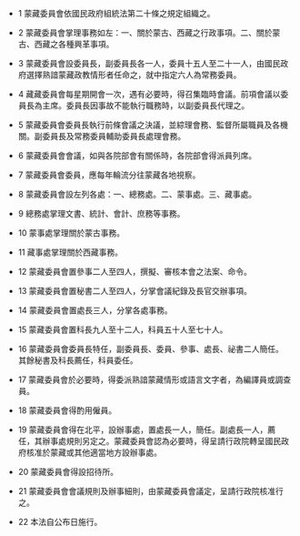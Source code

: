 * 1 蒙藏委員會依國民政府組統法第二十條之規定組織之。

* 2 蒙藏委員會掌理事務如左：一、關於蒙古、西藏之行政事項。二、關於蒙古、西藏之各種興革事項。

* 3 蒙藏委員會設委員長，副委員長各一人，委員十五人至二十一人，由國民政府選擇熟諳蒙藏政教情形者任命之，就中指定六人為常務委員。

* 4 藏藏委員會每星期開會一次，遇有必要時，得召集臨時會議。前項會議以委員長為主席。委員長因事故不能執行職務時，以副委員長代理之。

* 5 蒙藏委員會委員長執行前條會議之決議，並綜理會務、監督所屬職員及各機關。副委員長及常務委員輔助委員長處理會務。

* 6 蒙藏委員會會議，如與各院部會有關係時，各院部會得派員列席。

* 7 蒙藏委員會委員，應每年輪流分往蒙藏各地視察。

* 8 蒙藏委員會設左列各處：一、總務處。二、蒙事處。三、藏事處。

* 9 總務處掌理文書、統計、會計、庶務等事務。

* 10 蒙事處掌理關於蒙古事務。

* 11 藏事處掌理關於西藏事務。

* 12 蒙藏委員會置參事二人至四人，撰擬、審核本會之法案、命令。

* 13 蒙藏委員會置秘書二人至四人，分掌會議紀錄及長官交辦事項。

* 14 蒙藏委員會置處長三人，分掌各處事務。

* 15 蒙藏委員會置科長九人至十二人，科員五十人至七十人。

* 16 蒙藏委員會委員長特任，副委員長、委員、參事、處長、祕書二人簡任。其餘秘書及科長薦任，科員委任。

* 17 蒙藏委員會於必要時，得委派熟諳蒙藏情形或語言文字者，為編譯員或調查員。

* 18 蒙藏委員會得酌用僱員。

* 19 蒙藏委員會得在北平，設辦事處，置處長一人，簡任。副處長一人，薦任，其辦事處規則另定之。蒙藏委員會認為必要時，得呈請行政院轉呈國民政府核准於蒙藏或其他適當地方設辦事處。

* 20 蒙藏委員會得設招待所。

* 21 蒙藏委員會會議規則及辦事細則，由蒙藏委員會議定，呈請行政院核准行之。

* 22 本法自公布日施行。

